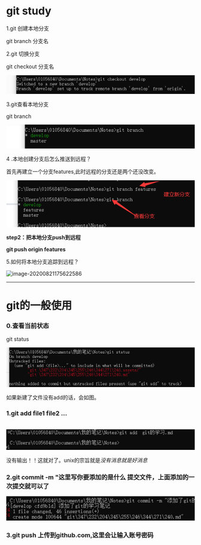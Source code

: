 # git study

1.git 创建本地分支

git branch 分支名

2.git 切换分支

git checkout 分支名

![image-20200821161703941](git的学习.assets/image-20200821161703941.png)

3.git查看本地分支 

git branch

![image-20200821161722524](git的学习.assets/image-20200821161722524.png)

4 .本地创建分支后怎么推送到远程？

首先再建立一个分支features,此时远程的分支还是两个还没改变。

![image-20200821162057416](git的学习.assets/image-20200821162057416.png)



**step2：把本地分支push到远程**

**git push origin features**

5.如何将本地分支追踪到远程？

![image-20200821175622586](git的学习.assets/image-20200821175622586.png)

****

# git的一般使用



### 0.查看当前状态

git status

![image-20200821151744560](git的学习.assets/image-20200821151744560.png)

如果新建了文件没有add的话，会如图。





### 1.git add file1 file2 ...           

​                                                           ![image-20200821151818425](git的学习.assets/image-20200821151818425.png) 												  

没有输出！！这就对了。unix的宗旨就是*没有消息就是好消息*



### 2.git commit  -m "这里写你要添加的是什么                                    **提交文件，上面添加的一次提交就可以了** 

![image-20200821151920707](git的学习.assets/image-20200821151920707.png)



### 3.git push						**上传到github.com,这里会让输入账号密码**







